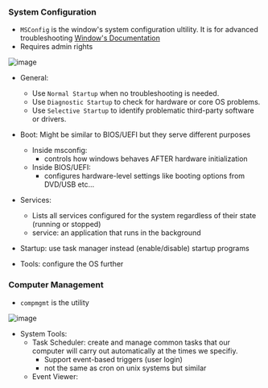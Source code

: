   ### System Configuration

- `MSConfig` is the window's system configuration ultility. It is for advanced troubleshooting [Window's Documentation](https://learn.microsoft.com/en-us/troubleshoot/windows-client/performance/system-configuration-utility-troubleshoot-configuration-errors)
- Requires admin rights

![image](https://github.com/user-attachments/assets/e4ce2f67-2a7c-46e9-92be-ee5d61a584c4)

  - General:
    - Use `Normal Startup` when no troubleshooting is needed.
    - Use `Diagnostic Startup` to check for hardware or core OS problems.
    - Use `Selective Startup` to identify problematic third-party software or drivers.

  - Boot: Might be similar to BIOS/UEFI but they serve different purposes
    - Inside msconfig:
      - controls how windows behaves AFTER hardware initialization
    - Inside BIOS/UEFI:
      - configures hardware-level settings like booting options from DVD/USB etc...
  - Services:
    - Lists all services configured for the system regardless of their state (running or stopped)
    - service: an application that runs in the background
  - Startup: use task manager instead (enable/disable) startup programs
  - Tools: configure the OS further

### Computer Management

- `compmgmt` is the utility

![image](https://github.com/user-attachments/assets/bf0068b9-ee19-4df1-9129-79b6b54c2b69)


- System Tools:
  - Task Scheduler: create and manage common tasks that our computer will carry out automatically at the times we specifiy.
    - Support event-based triggers (user login)
    - not the same as cron on unix systems but similar
  - Event Viewer: 











